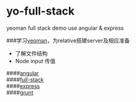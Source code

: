 yo-full-stack
=============

yeoman full stack demo use angular & express 

###学习[yeoman](yeoman.io)，为relative搭建server及相应准备
- 了解文件结构  
- Node input 传值  

####[angular](http://angularjs.org/)  
####[full-stack](https://github.com/DaftMonk/generator-angular-fullstack)  
####[express](http://expressjs.com/4x/api.html)  
####[grunt](http://www.gruntjs.org/)  
